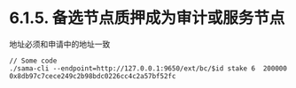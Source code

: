 # 6.1.5. 备选节点质押成为审计或服务节点

地址必须和申请中的地址一致

```
// Some code
./sama-cli --endpoint=http://127.0.0.1:9650/ext/bc/$id stake 6  200000 0x8db97c7cece249c2b98bdc0226cc4c2a57bf52fc  
```
